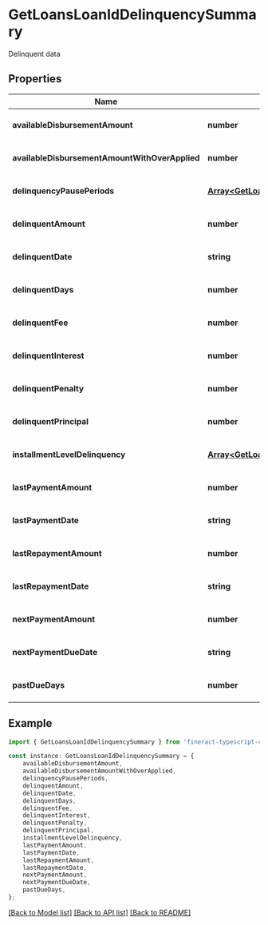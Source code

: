 # GetLoansLoanIdDelinquencySummary

Delinquent data

## Properties

Name | Type | Description | Notes
------------ | ------------- | ------------- | -------------
**availableDisbursementAmount** | **number** |  | [optional] [default to undefined]
**availableDisbursementAmountWithOverApplied** | **number** |  | [optional] [default to undefined]
**delinquencyPausePeriods** | [**Array&lt;GetLoansLoanIdDelinquencyPausePeriod&gt;**](GetLoansLoanIdDelinquencyPausePeriod.md) | List of GetLoansLoanIdDelinquencyPausePeriod | [optional] [default to undefined]
**delinquentAmount** | **number** |  | [optional] [default to undefined]
**delinquentDate** | **string** |  | [optional] [default to undefined]
**delinquentDays** | **number** |  | [optional] [default to undefined]
**delinquentFee** | **number** |  | [optional] [default to undefined]
**delinquentInterest** | **number** |  | [optional] [default to undefined]
**delinquentPenalty** | **number** |  | [optional] [default to undefined]
**delinquentPrincipal** | **number** |  | [optional] [default to undefined]
**installmentLevelDelinquency** | [**Array&lt;GetLoansLoanIdLoanInstallmentLevelDelinquency&gt;**](GetLoansLoanIdLoanInstallmentLevelDelinquency.md) | List of GetLoansLoanIdLoanInstallmentLevelDelinquency | [optional] [default to undefined]
**lastPaymentAmount** | **number** |  | [optional] [default to undefined]
**lastPaymentDate** | **string** |  | [optional] [default to undefined]
**lastRepaymentAmount** | **number** |  | [optional] [default to undefined]
**lastRepaymentDate** | **string** |  | [optional] [default to undefined]
**nextPaymentAmount** | **number** |  | [optional] [default to undefined]
**nextPaymentDueDate** | **string** |  | [optional] [default to undefined]
**pastDueDays** | **number** |  | [optional] [default to undefined]

## Example

```typescript
import { GetLoansLoanIdDelinquencySummary } from 'fineract-typescript-client';

const instance: GetLoansLoanIdDelinquencySummary = {
    availableDisbursementAmount,
    availableDisbursementAmountWithOverApplied,
    delinquencyPausePeriods,
    delinquentAmount,
    delinquentDate,
    delinquentDays,
    delinquentFee,
    delinquentInterest,
    delinquentPenalty,
    delinquentPrincipal,
    installmentLevelDelinquency,
    lastPaymentAmount,
    lastPaymentDate,
    lastRepaymentAmount,
    lastRepaymentDate,
    nextPaymentAmount,
    nextPaymentDueDate,
    pastDueDays,
};
```

[[Back to Model list]](../README.md#documentation-for-models) [[Back to API list]](../README.md#documentation-for-api-endpoints) [[Back to README]](../README.md)
